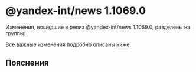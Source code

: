 # @yandex-int/news 1.1069.0

<!-- ЧЕЛОВЕЧЕСКОЕ ВСТУПЛЕНИЕ -->

Изменения, вошедшие в релиз @yandex-int/news 1.1069.0, разделены на группы:

Все важные изменения подробно описаны [ниже](#Пояснения).

## Пояснения

